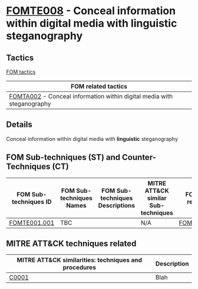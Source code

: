 # [FOMTE008](https://github.com/blue101010/FOM/blob/main/techniques/FOMTE008.md) - Conceal information within digital media with **linguistic** steganography

## Tactics

[FOM tactics](https://github.com/blue101010/FOM/blob/main/tactics/tactics.md)

| FOM related tactics  |
| --------------------------------------- |
| [FOMTA002](https://github.com/blue101010/FOM/blob/main/tactics/FOMTA002.md) - Conceal information within digital media with steganography  |

## Details

Conceal information within digital media with **linguistic** steganography


## FOM Sub-techniques (ST) and Counter-Techniques (CT)

| FOM Sub-techniques ID   | FOM Sub-techniques Names | FOM Sub-techniques Descriptions | MITRE ATT&CK similar Sub-techniques            | FOM CT related
| ---------------------- |-----------  | -------------------|-------------------------------------------|----------------
|  [FOMTE001.001](https://github.com/blue101010/FOM/blob/main/techniques/FOMTE001.001.md)                      | TBC         |                    | N/A |  [FOMCTE001](https://github.com/blue101010/FOM/blob/main/countertechniques/FOMCTE001.md)   |


## MITRE ATT&CK techniques related

|  MITRE ATT&CK similarities: techniques and procedures |       Description               |
| --------------------------------------------------- | ----------------------------------|
|  [C0001](https://attack.mitre.org/software/S0150/)  | Blah |

